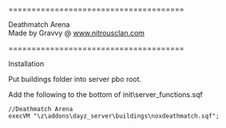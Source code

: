 ======================================  

Deathmatch Arena  
Made by Gravvy @ www.nitrousclan.com  

======================================  


Installation

Put buildings folder into server pbo root.

Add the following to the bottom of init\server_functions.sqf

    //Deathmatch Arena  
    execVM "\z\addons\dayz_server\buildings\noxdeathmatch.sqf";
